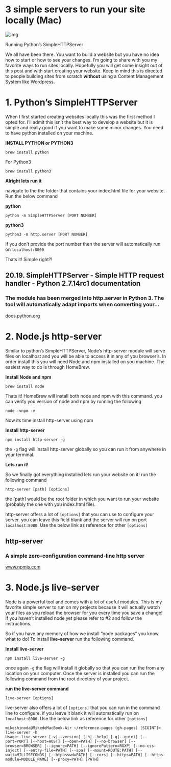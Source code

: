 # 3 simple servers to run your site locally (Mac)

![img](./assets/1*BMQne_tH3Q__M_CQ997zzw.png)

Running Python’s SimpleHTTPServer

We all have been there. You want to build a website but you have no idea how to start or how to see your changes. I’m going to share with you my favorite ways to run sites locally. Hopefully you will get some insight out of this post and with start creating your website. Keep in mind this is directed to people building sites from scratch **without** using a Content Management System like Wordpress.

# **1. Python’s SimpleHTTPServer**

When I first started creating websites locally this was the first method I opted for. I’ll admit this isn’t the best way to develop a website but it is simple and really good if you want to make some minor changes. You need to have python installed on your machine.

**INSTALL PYTHON or PYTHON3**

```
brew install python
```

For Python3

```
brew install python3
```

**Alright lets run it**

navigate to the the folder that contains your index.html file for your website. Run the below command

**python**

```
python -m SimpleHTTPServer [PORT NUMBER]
```

**python3**

```
python3 -m http.server [PORT NUMBER]
```

If you don’t provide the port number then the server will automatically run on `localhost:8000`

Thats it! Simple right?!

## 20.19. SimpleHTTPServer - Simple HTTP request handler - Python 2.7.14rc1 documentation

### The module has been merged into http.server in Python 3. The tool will automatically adapt imports when converting your…

docs.python.org

# 2. Node.js http-server

Similar to python’s SimpleHTTPServer, Node’s http-server module will serve files on localhost and you will be able to access it in any of you browser’s. In order install this you will need Node and npm installed on you machine. The easiest way to do is through HomeBrew.

**Install Node and npm**

```
brew install node
```

Thats it! HomeBrew will install both node and npm with this command. you can verify you version of node and npm by running the following

```
node -vnpm -v
```

Now its time install http-server using npm

**Install http-server**

```
npm install http-server -g
```

the `-g` flag will install http-server globally so you can run it from anywhere in your terminal.

**Lets run it!**

So we finally got everything installed lets run your website on it! run the following command

```
http-server [path] [options]
```

the [path] would be the root folder in which you want to run your website (probably the one with you index.html file).

http-server offers a lot of `[options]` that you can use to configure your server. you can leave this field blank and the server will run on port `localhost:8080`. Use the below link as reference for other `[options]`

## http-server

### A simple zero-configuration command-line http server

www.npmjs.com

# 3. Node.js live-server

Node is a powerful tool and comes with a lot of useful modules. This is my favorite simple server to run on my projects because it will actually watch your files as you reload the browser for you every time you save a change! If you haven’t installed node yet please refer to #2 and follow the instructions.

So if you have any memory of how we install “node packages” you know what to do! To install **live-server** run the following command.

**Install live-server**

```
npm install live-server -g
```

once again `-g` the flag will install it globally so that you can run the from any location on your computer. Once the server is installed you can run the following command from the root directory of your project.

**run the live-server command**

```
live-server [options]
```

live-server also offers a lot of `[options]` that you can run in the command line to configure. if you leave it blank it will automatically run on `localhost:8080`. Use the below link as reference for other `[options]`
```shell
mikeshinoda@MikedeMacBook-Air ~/reference-pages (gh-pages) [SIGINT]> live-server -h
Usage: live-server [-v|--version] [-h|--help] [-q|--quiet] [--port=PORT] [--host=HOST] [--open=PATH] [--no-browser] [--browser=BROWSER] [--ignore=PATH] [--ignorePattern=RGXP] [--no-css-inject] [--entry-file=PATH] [--spa] [--mount=ROUTE:PATH] [--wait=MILLISECONDS] [--htpasswd=PATH] [--cors] [--https=PATH] [--https-module=MODULE_NAME] [--proxy=PATH] [PATH]
```

